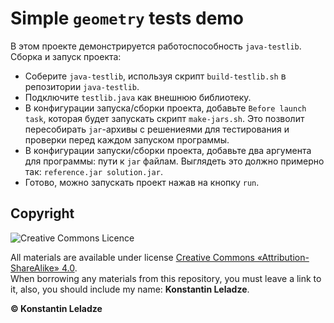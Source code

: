 # Simple `geometry` tests demo

В этом проекте демонстрируется работоспособность `java-testlib`. Сборка и запуск проекта:
+ Соберите `java-testlib`, используя скрипт `build-testlib.sh` в репозитории `java-testlib`.
+ Подключите `testlib.java` как внешнюю библиотеку.
+ В конфигурации запуска/сборки проекта, добавьте `Before launch task`, которая будет запускать скрипт `make-jars.sh`. Это позволит пересобирать `jar`-архивы с решениеями для тестирования и проверки перед каждом запуском программы.
+ В конфигурации запуски/сборки проекта, добавьте два аргумента для программы: пути к `jar` файлам. Выглядеть это должно примерно так: `reference.jar solution.jar`.
+ Готово, можно запускать проект нажав на кнопку `run`.


## Copyright

![Creative Commons Licence](https://i.creativecommons.org/l/by-sa/4.0/88x31.png)

All materials are available under license [Creative Commons «Attribution-ShareAlike» 4.0](http://creativecommons.org/licenses/by-sa/4.0/).\
When borrowing any materials from this repository, you must leave a link to it, also, you should include my name: **Konstantin Leladze**.

__© Konstantin Leladze__
